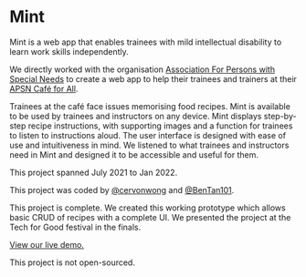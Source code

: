 # Mint

Mint is a web app that enables trainees with mild intellectual disability to learn work skills independently.

We directly worked with the organisation [Association For Persons with Special Needs](https://www.apsn.org.sg/) to create a web app to help their trainees and trainers at their [APSN Café for All](https://www.facebook.com/apsncafeforall/).

Trainees at the café face issues memorising food recipes. Mint is available to be used by trainees and instructors on any device. Mint displays step-by-step recipe instructions, with supporting images and a function for trainees to listen to instructions aloud. The user interface is designed with ease of use and intuitiveness in mind. We listened to what trainees and instructors need in Mint and designed it to be accessible and useful for them.

This project spanned July 2021 to Jan 2022.

This project was coded by [@cervonwong](https://github.com/cervonwong) and [@BenTan101](https://github.com/BenTan101).

This project is complete. We created this working prototype which allows basic CRUD of recipes with a complete UI. We presented the project at the Tech for Good festival in the finals. 

[View our live demo.](https://mint-def9e.web.app/#demo)

This project is not open-sourced.
